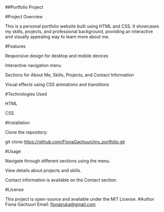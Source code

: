 ##Portfolio Project

#Project Overview

This is a personal portfolio website built using HTML and CSS. It showcases my skills, projects, and professional background, providing an interactive and visually appealing way to learn more about me.

#Features

Responsive design for desktop and mobile devices

Interactive navigation menu

Sections for About Me, Skills, Projects, and Contact Information

Visual effects using CSS animations and transitions

#Technologies Used

HTML

CSS

#Installation

Clone the repository:

git clone <https://github.com/FionaGachuuri/my_portfolio.git>

#Usage

Navigate through different sections using the menu.

View details about projects and skills.

Contact information is available on the Contact section.

#License

This project is open-source and available under the MIT License.
#Author
Fiona Gachuuri
Email: fionairuka@gmail.com
